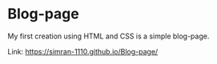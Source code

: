 # Blog-page
My first creation using HTML and CSS is a simple blog-page.

Link: https://simran-1110.github.io/Blog-page/
